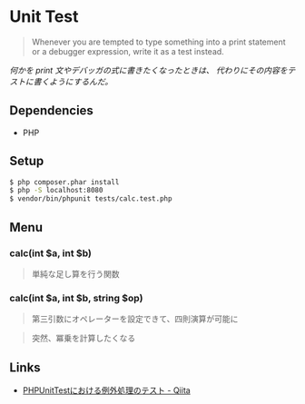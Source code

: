# Unit Test

> Whenever you are tempted to type something into a print statement or a debugger expression, write it as a test instead.

*何かを print 文やデバッガの式に書きたくなったときは、 代わりにその内容をテストに書くようにするんだ。*

## Dependencies

- PHP

## Setup

```sh
$ php composer.phar install
$ php -S localhost:8080
$ vendor/bin/phpunit tests/calc.test.php
```

## Menu

### calc(int $a, int $b)

> 単純な足し算を行う関数

### calc(int $a, int $b, string $op)

> 第三引数にオペレーターを設定できて、四則演算が可能に

> 突然、冪乗を計算したくなる

## Links

- [PHPUnitTestにおける例外処理のテスト \- Qiita](http://qiita.com/cufh/items/7f0e8aa661ceb6949622)